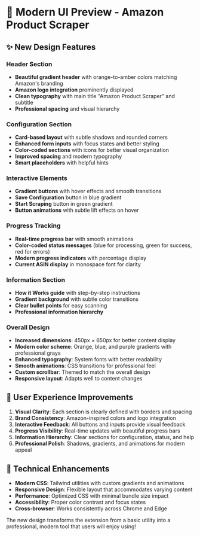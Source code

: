 # 🎨 Modern UI Preview - Amazon Product Scraper

## ✨ New Design Features

### **Header Section**
- **Beautiful gradient header** with orange-to-amber colors matching Amazon's branding
- **Amazon logo integration** prominently displayed
- **Clean typography** with main title "Amazon Product Scraper" and subtitle
- **Professional spacing** and visual hierarchy

### **Configuration Section**
- **Card-based layout** with subtle shadows and rounded corners
- **Enhanced form inputs** with focus states and better styling
- **Color-coded sections** with icons for better visual organization
- **Improved spacing** and modern typography
- **Smart placeholders** with helpful hints

### **Interactive Elements**
- **Gradient buttons** with hover effects and smooth transitions
- **Save Configuration** button in blue gradient
- **Start Scraping** button in green gradient
- **Button animations** with subtle lift effects on hover

### **Progress Tracking**
- **Real-time progress bar** with smooth animations
- **Color-coded status messages** (blue for processing, green for success, red for errors)
- **Modern progress indicators** with percentage display
- **Current ASIN display** in monospace font for clarity

### **Information Section**
- **How it Works guide** with step-by-step instructions
- **Gradient background** with subtle color transitions
- **Clear bullet points** for easy scanning
- **Professional information hierarchy**

### **Overall Design**
- **Increased dimensions**: 450px × 650px for better content display
- **Modern color scheme**: Orange, blue, and purple gradients with professional grays
- **Enhanced typography**: System fonts with better readability
- **Smooth animations**: CSS transitions for professional feel
- **Custom scrollbar**: Themed to match the overall design
- **Responsive layout**: Adapts well to content changes

## 🎯 User Experience Improvements

1. **Visual Clarity**: Each section is clearly defined with borders and spacing
2. **Brand Consistency**: Amazon-inspired colors and logo integration
3. **Interactive Feedback**: All buttons and inputs provide visual feedback
4. **Progress Visibility**: Real-time updates with beautiful progress bars
5. **Information Hierarchy**: Clear sections for configuration, status, and help
6. **Professional Polish**: Shadows, gradients, and animations for modern appeal

## 🚀 Technical Enhancements

- **Modern CSS**: Tailwind utilities with custom gradients and animations
- **Responsive Design**: Flexible layout that accommodates varying content
- **Performance**: Optimized CSS with minimal bundle size impact
- **Accessibility**: Proper color contrast and focus states
- **Cross-browser**: Works consistently across Chrome and Edge

The new design transforms the extension from a basic utility into a professional, modern tool that users will enjoy using!